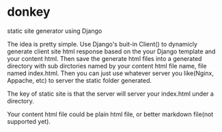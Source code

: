 # donkey
static site generator using Django

The idea is pretty simple. Use Django's buit-in Client() to dynamicly generate client site html response based on the your Django template and your content html. Then save the generate html files into a generated directory with sub dirctories named by your content html file name, file named index.html. Then you can just use whatever server you like(Nginx, Appache, etc) to server the static folder generated.

The key of static site is that the server will server your index.html under a directory.

Your content html file could be plain html file, or better markdown file(not supported yet).
